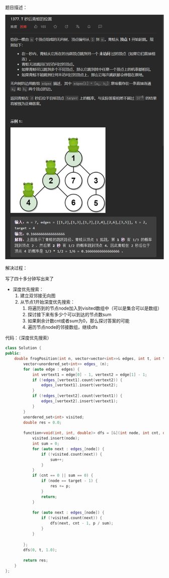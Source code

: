 题目描述：

![image](/basical/gragh/image/image11.png)

解决过程：

写了四十多分钟写出来了

- 深度优先搜索：
    1. 建立双邻接无向图
    2. 从节点1开始深度优先搜索：
        1. 将遍历到的节点node加入到visited数组中（可以是集合可以是数组）
        2. 探讨接下来有多少个可以到达的节点数sum
        3. 如果剩余计数cnt或者sum为0，那么探讨答案的可能
        4. 遍历节点node的邻接数组，继续dfs

代码：（深度优先搜索）

```cpp
class Solution {
public:
    double frogPosition(int n, vector<vector<int>>& edges, int t, int target) {
        vector<unordered_set<int>> edges_ (n);
        for (auto edge : edges) {
            int vertext1 = edge[0] - 1, vertext2 = edge[1] - 1;
            if (!edges_[vertext1].count(vertext2)) {
                edges_[vertext1].insert(vertext2);
            }
            if (!edges_[vertext2].count(vertext1)) {
                edges_[vertext2].insert(vertext1);
            }
        }
        unordered_set<int> visited;
        double res = 0.0;

        function<void(int, int, double)> dfs = [&](int node, int cnt, double p) {
            visited.insert(node);
            int sum = 0;
            for (auto next : edges_[node]) {
                if (!visited.count(next)) {
                    sum++;
                }
            }
            if (cnt == 0 || sum == 0) {
                if (node == target - 1) {
                    res += p;
                }
                return;
            }

            for (auto next : edges_[node]) {
                if (!visited.count(next)) {
                    dfs(next, cnt - 1, p / sum);
                }
            }

        };
        dfs(0, t, 1.0);

        return res;
    }
};
```